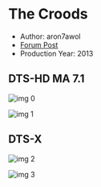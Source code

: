 # The Croods

* Author: aron7awol
* [Forum Post](https://www.avsforum.com/threads/bass-eq-for-filtered-movies.2995212/post-58486034)
* Production Year: 2013

## DTS-HD MA 7.1

![img 0](https://i.imgur.com/6qUIQ5B.jpg)

![img 1](https://i.imgur.com/7UWznNJ.png)

## DTS-X

![img 2](https://i.imgur.com/VxUxsRe.jpg)

![img 3](https://i.imgur.com/32akvBl.png)

